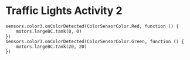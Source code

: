 # Traffic Lights Activity 2

```blocks
sensors.color3.onColorDetected(ColorSensorColor.Red, function () {
    motors.largeBC.tank(0, 0)  
})
sensors.color3.onColorDetected(ColorSensorColor.Green, function () {
    motors.largeBC.tank(20, 20)
})
```